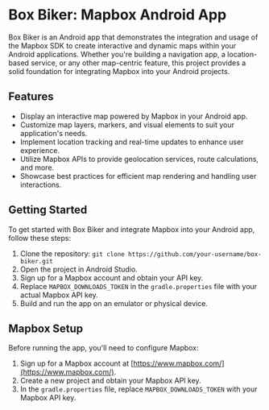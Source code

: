 # Box Biker: Mapbox Android App
Box Biker is an Android app that demonstrates the integration and usage of the Mapbox SDK to create interactive and dynamic maps within your Android applications. Whether you're building a navigation app, a location-based service, or any other map-centric feature, this project provides a solid foundation for integrating Mapbox into your Android projects.

## Features

- Display an interactive map powered by Mapbox in your Android app.
- Customize map layers, markers, and visual elements to suit your application's needs.
- Implement location tracking and real-time updates to enhance user experience.
- Utilize Mapbox APIs to provide geolocation services, route calculations, and more.
- Showcase best practices for efficient map rendering and handling user interactions.

## Getting Started

To get started with Box Biker and integrate Mapbox into your Android app, follow these steps:

1. Clone the repository: `git clone https://github.com/your-username/box-biker.git`
2. Open the project in Android Studio.
3. Sign up for a Mapbox account and obtain your API key.
4. Replace `MAPBOX_DOWNLOADS_TOKEN` in the `gradle.properties` file with your actual Mapbox API key.
5. Build and run the app on an emulator or physical device.

## Mapbox Setup

Before running the app, you'll need to configure Mapbox:

1. Sign up for a Mapbox account at [https://www.mapbox.com/](https://www.mapbox.com/).
2. Create a new project and obtain your Mapbox API key.
3. In the `gradle.properties` file, replace `MAPBOX_DOWNLOADS_TOKEN` with your Mapbox API key.

